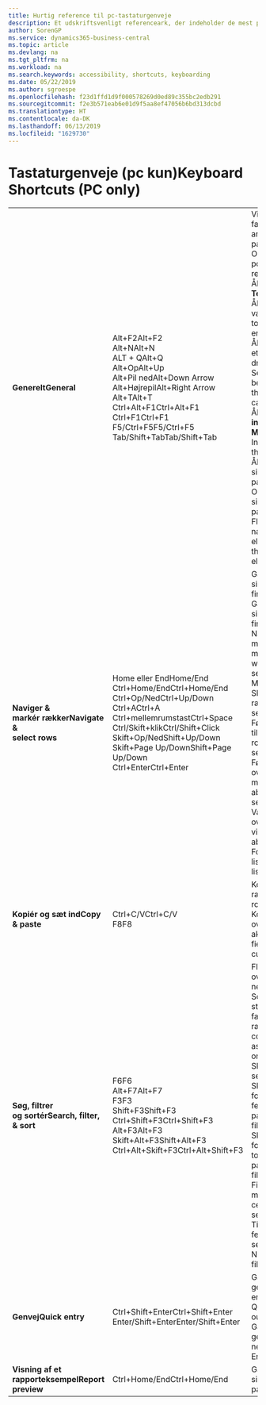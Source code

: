 ```yaml
---
title: Hurtig reference til pc-tastaturgenveje
description: Et udskriftsvenligt referenceark, der indeholder de mest populære tastaturgenveje for pc-brugere.
author: SorenGP
ms.service: dynamics365-business-central
ms.topic: article
ms.devlang: na
ms.tgt_pltfrm: na
ms.workload: na
ms.search.keywords: accessibility, shortcuts, keyboarding
ms.date: 05/22/2019
ms.author: sgroespe
ms.openlocfilehash: f23d1ffd1d9f000578269d0ed89c355bc2edb291
ms.sourcegitcommit: f2e3b571eab6e01d9f5aa8ef47056b6bd313dcbd
ms.translationtype: HT
ms.contentlocale: da-DK
ms.lasthandoff: 06/13/2019
ms.locfileid: "1629730"
---
```

# <a name="keyboard-shortcuts-pc-only"></a><span data-ttu-id="c7c1d-103">Tastaturgenveje (pc kun)</span><span class="sxs-lookup"><span data-stu-id="c7c1d-103">Keyboard Shortcuts (PC only)</span></span>

||||  
|----------------|-----------|----------------|
|<span data-ttu-id="c7c1d-104">**Generelt**</span><span class="sxs-lookup"><span data-stu-id="c7c1d-104">**General**</span></span>|<span data-ttu-id="c7c1d-105">Alt+F2</span><span class="sxs-lookup"><span data-stu-id="c7c1d-105">Alt+F2</span></span><br /><span data-ttu-id="c7c1d-106">Alt+N</span><span class="sxs-lookup"><span data-stu-id="c7c1d-106">Alt+N</span></span><br /><span data-ttu-id="c7c1d-107">ALT + Q</span><span class="sxs-lookup"><span data-stu-id="c7c1d-107">Alt+Q</span></span><br /><span data-ttu-id="c7c1d-108">Alt+Op</span><span class="sxs-lookup"><span data-stu-id="c7c1d-108">Alt+Up</span></span><br /><span data-ttu-id="c7c1d-109">Alt+Pil ned</span><span class="sxs-lookup"><span data-stu-id="c7c1d-109">Alt+Down Arrow</span></span><br /><span data-ttu-id="c7c1d-110">Alt+Højrepil</span><span class="sxs-lookup"><span data-stu-id="c7c1d-110">Alt+Right Arrow</span></span><br /><span data-ttu-id="c7c1d-111">Alt+T</span><span class="sxs-lookup"><span data-stu-id="c7c1d-111">Alt+T</span></span><br /><span data-ttu-id="c7c1d-112">Ctrl+Alt+F1</span><span class="sxs-lookup"><span data-stu-id="c7c1d-112">Ctrl+Alt+F1</span></span><br /><span data-ttu-id="c7c1d-113">Ctrl+F1</span><span class="sxs-lookup"><span data-stu-id="c7c1d-113">Ctrl+F1</span></span><br /><span data-ttu-id="c7c1d-114">F5/Ctrl+F5</span><span class="sxs-lookup"><span data-stu-id="c7c1d-114">F5/Ctrl+F5</span></span><br /><span data-ttu-id="c7c1d-115">Tab/Shift+Tab</span><span class="sxs-lookup"><span data-stu-id="c7c1d-115">Tab/Shift+Tab</span></span><br />|<span data-ttu-id="c7c1d-116">Vise eller skjule faktaboksruden</span><span class="sxs-lookup"><span data-stu-id="c7c1d-116">Show and hide the FactBox pane</span></span><br /><span data-ttu-id="c7c1d-117">Oprette en ny post</span><span class="sxs-lookup"><span data-stu-id="c7c1d-117">Create a new record</span></span><br /><span data-ttu-id="c7c1d-118">Åbn **Fortæl mig**</span><span class="sxs-lookup"><span data-stu-id="c7c1d-118">Open **Tell me**</span></span><br /><span data-ttu-id="c7c1d-119">Åbn værktøjstip eller valideringsfejl</span><span class="sxs-lookup"><span data-stu-id="c7c1d-119">Open tooltip or validation error</span></span><br /><span data-ttu-id="c7c1d-120">Åbn en rullemenu eller et opslag</span><span class="sxs-lookup"><span data-stu-id="c7c1d-120">Open a drop-down or look up</span></span><br /><span data-ttu-id="c7c1d-121">Se transaktionerne for beregnet værdi</span><span class="sxs-lookup"><span data-stu-id="c7c1d-121">See the transactions for calculated value</span></span><br /><span data-ttu-id="c7c1d-122">Åbn siden **Mine indstillinger**</span><span class="sxs-lookup"><span data-stu-id="c7c1d-122">Open the **My Settings** page</span></span><br /><span data-ttu-id="c7c1d-123">Inspicer siden</span><span class="sxs-lookup"><span data-stu-id="c7c1d-123">Inspect the page</span></span><br /><span data-ttu-id="c7c1d-124">Åbn Hjælp til siden</span><span class="sxs-lookup"><span data-stu-id="c7c1d-124">Open help for the page</span></span><br /><span data-ttu-id="c7c1d-125">Opdater/genindlæs side</span><span class="sxs-lookup"><span data-stu-id="c7c1d-125">Refresh/reload page</span></span><br /><span data-ttu-id="c7c1d-126">Flytte fokus til næste/forrige element</span><span class="sxs-lookup"><span data-stu-id="c7c1d-126">Move focus to the next/previous element</span></span>|
|<span data-ttu-id="c7c1d-127">**Naviger &<br />markér rækker**</span><span class="sxs-lookup"><span data-stu-id="c7c1d-127">**Navigate &<br />select rows**</span></span>| <span data-ttu-id="c7c1d-128">Home eller End</span><span class="sxs-lookup"><span data-stu-id="c7c1d-128">Home/End</span></span><br /><span data-ttu-id="c7c1d-129">Ctrl+Home/End</span><span class="sxs-lookup"><span data-stu-id="c7c1d-129">Ctrl+Home/End</span></span> <br /><span data-ttu-id="c7c1d-130">Ctrl+Op/Ned</span><span class="sxs-lookup"><span data-stu-id="c7c1d-130">Ctrl+Up/Down</span></span><br /><span data-ttu-id="c7c1d-131">Ctrl+A</span><span class="sxs-lookup"><span data-stu-id="c7c1d-131">Ctrl+A</span></span> <br /><span data-ttu-id="c7c1d-132">Ctrl+mellemrumstast</span><span class="sxs-lookup"><span data-stu-id="c7c1d-132">Ctrl+Space</span></span><br /><span data-ttu-id="c7c1d-133">Ctrl/Skift+klik</span><span class="sxs-lookup"><span data-stu-id="c7c1d-133">Ctrl/Shift+Click</span></span><br /><span data-ttu-id="c7c1d-134">Skift+Op/Ned</span><span class="sxs-lookup"><span data-stu-id="c7c1d-134">Shift+Up/Down</span></span><br /><span data-ttu-id="c7c1d-135">Skift+Page Up/Down</span><span class="sxs-lookup"><span data-stu-id="c7c1d-135">Shift+Page Up/Down</span></span><br /><span data-ttu-id="c7c1d-136">Ctrl+Enter</span><span class="sxs-lookup"><span data-stu-id="c7c1d-136">Ctrl+Enter</span></span>| <span data-ttu-id="c7c1d-137">Gå til det første eller sidste felt</span><span class="sxs-lookup"><span data-stu-id="c7c1d-137">Go to first/last field</span></span><br /><span data-ttu-id="c7c1d-138">Gå til den første eller sidste række</span><span class="sxs-lookup"><span data-stu-id="c7c1d-138">Go to first/last row</span></span><br /><span data-ttu-id="c7c1d-139">Navigere uden at miste markering</span><span class="sxs-lookup"><span data-stu-id="c7c1d-139">Navigate without losing selection</span></span><br /><span data-ttu-id="c7c1d-140">Markér alt</span><span class="sxs-lookup"><span data-stu-id="c7c1d-140">Select all</span></span><br /><span data-ttu-id="c7c1d-141">Skifte markering af række</span><span class="sxs-lookup"><span data-stu-id="c7c1d-141">Toggle row selection</span></span><br /> <span data-ttu-id="c7c1d-142">Føje rækken/rækkerne til markeringen</span><span class="sxs-lookup"><span data-stu-id="c7c1d-142">Add the row/rows to the selection</span></span><br /><span data-ttu-id="c7c1d-143">Føje rækken over/under til markering</span><span class="sxs-lookup"><span data-stu-id="c7c1d-143">Add row above/below to selection</span></span><br /><span data-ttu-id="c7c1d-144">Vælg synlige rækker over/under</span><span class="sxs-lookup"><span data-stu-id="c7c1d-144">Select visible rows above/below</span></span> <br /><span data-ttu-id="c7c1d-145">Fokusere uden for listen</span><span class="sxs-lookup"><span data-stu-id="c7c1d-145">Focus out of the list</span></span>|
|<span data-ttu-id="c7c1d-146">**Kopiér og sæt ind**</span><span class="sxs-lookup"><span data-stu-id="c7c1d-146">**Copy & paste**</span></span>|<span data-ttu-id="c7c1d-147">Ctrl+C/V</span><span class="sxs-lookup"><span data-stu-id="c7c1d-147">Ctrl+C/V</span></span><br /><span data-ttu-id="c7c1d-148">F8</span><span class="sxs-lookup"><span data-stu-id="c7c1d-148">F8</span></span>|<span data-ttu-id="c7c1d-149">Kopiér/Indsæt rækker</span><span class="sxs-lookup"><span data-stu-id="c7c1d-149">Copy/paste rows</span></span><br /><span data-ttu-id="c7c1d-150">Kopiere feltet ovenover til den aktuelle række</span><span class="sxs-lookup"><span data-stu-id="c7c1d-150">Copy field above into current row</span></span>|
|<span data-ttu-id="c7c1d-151">**Søg, filtrer <br />og sortér**</span><span class="sxs-lookup"><span data-stu-id="c7c1d-151">**Search, filter, <br />& sort**</span></span>|<span data-ttu-id="c7c1d-152">F6</span><span class="sxs-lookup"><span data-stu-id="c7c1d-152">F6</span></span><br /><span data-ttu-id="c7c1d-153">Alt+F7</span><span class="sxs-lookup"><span data-stu-id="c7c1d-153">Alt+F7</span></span><br /><span data-ttu-id="c7c1d-154">F3</span><span class="sxs-lookup"><span data-stu-id="c7c1d-154">F3</span></span><br /><span data-ttu-id="c7c1d-155">Shift+F3</span><span class="sxs-lookup"><span data-stu-id="c7c1d-155">Shift+F3</span></span><br /><span data-ttu-id="c7c1d-156">Ctrl+Shift+F3</span><span class="sxs-lookup"><span data-stu-id="c7c1d-156">Ctrl+Shift+F3</span></span><br /><span data-ttu-id="c7c1d-157">Alt+F3</span><span class="sxs-lookup"><span data-stu-id="c7c1d-157">Alt+F3</span></span><br /><span data-ttu-id="c7c1d-158">Skift+Alt+F3</span><span class="sxs-lookup"><span data-stu-id="c7c1d-158">Shift+Alt+F3</span></span><br /><span data-ttu-id="c7c1d-159">Ctrl+Alt+Skift+F3</span><span class="sxs-lookup"><span data-stu-id="c7c1d-159">Ctrl+Alt+Shift+F3</span></span>|<span data-ttu-id="c7c1d-160">Flyt til næste oversigtspanel</span><span class="sxs-lookup"><span data-stu-id="c7c1d-160">Move to next FastTab</span></span><br /><span data-ttu-id="c7c1d-161">Sortér kolonnen i stigende eller faldende rækkefølge</span><span class="sxs-lookup"><span data-stu-id="c7c1d-161">Sort column in ascending/descending order</span></span><br /><span data-ttu-id="c7c1d-162">Skifte søgning</span><span class="sxs-lookup"><span data-stu-id="c7c1d-162">Toggle search</span></span><br /><span data-ttu-id="c7c1d-163">Skifte filterrude, fokusere på feltfiltre</span><span class="sxs-lookup"><span data-stu-id="c7c1d-163">Toggle filter pane; focus on field filters</span></span><br /><span data-ttu-id="c7c1d-164">Skifte filterrude, fokusere på filtre for totaler</span><span class="sxs-lookup"><span data-stu-id="c7c1d-164">Toggle filter pane; focus on totals filters</span></span><br /><span data-ttu-id="c7c1d-165">Filtrere på den markerede celleværdi</span><span class="sxs-lookup"><span data-stu-id="c7c1d-165">Filter on selected cell value</span></span><br /><span data-ttu-id="c7c1d-166">Tilføje filter i markeret felt</span><span class="sxs-lookup"><span data-stu-id="c7c1d-166">Add filter on selected field</span></span><br /><span data-ttu-id="c7c1d-167">Nulstil filtre</span><span class="sxs-lookup"><span data-stu-id="c7c1d-167">Reset filters</span></span>|
|<span data-ttu-id="c7c1d-168">**Genvej**</span><span class="sxs-lookup"><span data-stu-id="c7c1d-168">**Quick entry**</span></span>|<span data-ttu-id="c7c1d-169">Ctrl+Shift+Enter</span><span class="sxs-lookup"><span data-stu-id="c7c1d-169">Ctrl+Shift+Enter</span></span><br /><span data-ttu-id="c7c1d-170">Enter/Shift+Enter</span><span class="sxs-lookup"><span data-stu-id="c7c1d-170">Enter/Shift+Enter</span></span>|<span data-ttu-id="c7c1d-171">Gå til næste genvejsfelt uden for en liste</span><span class="sxs-lookup"><span data-stu-id="c7c1d-171">Go to next Quick Entry field outside a list</span></span><br /><span data-ttu-id="c7c1d-172">Gå til næste/forrige genvejsfelt</span><span class="sxs-lookup"><span data-stu-id="c7c1d-172">Go to next/previous Quick Entry field</span></span>|
|<span data-ttu-id="c7c1d-173">**Visning af et rapporteksempel**</span><span class="sxs-lookup"><span data-stu-id="c7c1d-173">**Report preview**</span></span>|<span data-ttu-id="c7c1d-174">Ctrl+Home/End</span><span class="sxs-lookup"><span data-stu-id="c7c1d-174">Ctrl+Home/End</span></span>|<span data-ttu-id="c7c1d-175">Gå til første/sidste side</span><span class="sxs-lookup"><span data-stu-id="c7c1d-175">Go to the first/last page</span></span>|

<!-- old
||||  
|----------------|-----------|----------------|
|**General**|Alt+F2<br />Alt+N<br />Alt+Q<br />Alt+Up<br />Alt+Down Arrow<br />Alt+Right Arrow<br />Alt+T<br />Ctrl+Alt+F1<br />Ctrl+F1<br />F5/Ctrl+F5<br />Tab/Shift+Tab<br />|Show and hide the FactBox pane.<br />Create a new record.<br />Open **Tell me**<br />Open tooltip or validation error<br />Open a drop-down or look up<br />See the transactions for calculated value<br />Open the **My Settings** page.<br />Inspect the page<br />Open help for the page<br />Close the current page or drop-down<br />Refresh/reload page<br />Move focus to the next/previous element|
|**Navigate &<br />select rows**| Home/End<br />Ctrl+Home/End <br />Ctrl+Up/Down<br />Ctrl+A <br />Ctrl+Space<br />Ctrl/Shift+Click<br />Shift+Up/Down<br />Shift+Page Up/Down<br />Ctrl+Enter| Go to first/last field<br />Go to first/last row<br />Navigate without losing selection<br />Select all<br />Toggle row selection<br /> Add the row/rows to the selection<br />Add row above/below to selection<br />Select visible rows above/below <br />Focus out of the list|
|**Copy & paste**|Ctrl+C<br />Ctrl+V<br />F8|Copy rows<br />Paste rows<br />Copy field above into current row|
|**Search, filter, <br />& sort**|Alt+F7<br />F3<br />Shift+F3<br />Ctrl+Shift+F3<br />Alt+F3<br />Shift+Alt+F3<br />Ctrl+Alt+Shift+F3|Move to next FastTab.<br />Sort column in ascending/descending order<br />Toggle search<br />Toggle filter pane; focus on field filters<br />Toggle filter pane; focus on totals filters<br />Filter on selected cell value<br />Add filter on selected field<br />Reset filters|
|**Quick entry**|Ctrl+Shift+Enter<br />Enter/Shift+Enter|Go to next Quick Entry field outside a list<br />Go to next/previous Quick Entry field|
|**Report preview**|Up/Down<br />Right/Left<br />Ctrl+Home/End<br />Page Up/Down|Scroll up and down the page<br />Scroll to the right/left <br />Go to the first/last page<br />Go to the previous/next page|
-->